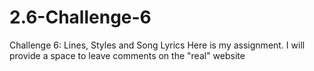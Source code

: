 # 2.6-Challenge-6
Challenge 6: Lines, Styles and Song Lyrics
Here is my assignment. I will provide a space to leave comments on the "real" website
